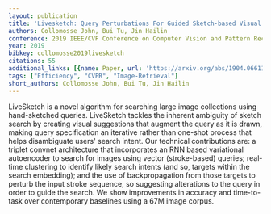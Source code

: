 ```yaml
---
layout: publication
title: 'Livesketch: Query Perturbations For Guided Sketch-based Visual Search'
authors: Collomosse John, Bui Tu, Jin Hailin
conference: 2019 IEEE/CVF Conference on Computer Vision and Pattern Recognition (CVPR)
year: 2019
bibkey: collomosse2019livesketch
citations: 55
additional_links: [{name: Paper, url: 'https://arxiv.org/abs/1904.06611'}]
tags: ["Efficiency", "CVPR", "Image-Retrieval"]
short_authors: Collomosse John, Bui Tu, Jin Hailin
---
```

LiveSketch is a novel algorithm for searching large image collections using
hand-sketched queries. LiveSketch tackles the inherent ambiguity of sketch
search by creating visual suggestions that augment the query as it is drawn,
making query specification an iterative rather than one-shot process that helps
disambiguate users' search intent. Our technical contributions are: a triplet
convnet architecture that incorporates an RNN based variational autoencoder to
search for images using vector (stroke-based) queries; real-time clustering to
identify likely search intents (and so, targets within the search embedding);
and the use of backpropagation from those targets to perturb the input stroke
sequence, so suggesting alterations to the query in order to guide the search.
We show improvements in accuracy and time-to-task over contemporary baselines
using a 67M image corpus.